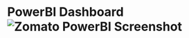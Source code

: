 # PowerBI Dashboard![Zomato PowerBI Screenshot](https://github.com/sgithub/Zomato_Analysis/assets/122961957/0c09578f-b4ab-48fa-9475-4c1166ca2769)
